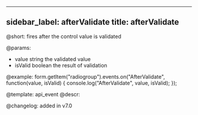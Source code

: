 
---
sidebar_label: afterValidate
title: afterValidate
---          

@short: fires after the control value is validated
 

@params:
- value       string    the validated value
- isValid     boolean     the result of validation


@example:
form.getItem("radiogroup").events.on("AfterValidate", function(value, isValid) {
    console.log("AfterValidate", value, isValid);
});


@template: api_event
@descr:


@changelog: added in v7.0
